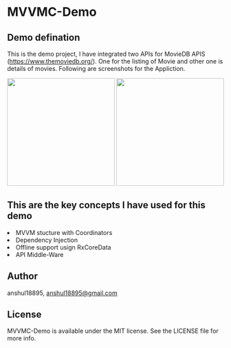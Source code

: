 # MVVMC-Demo

## Demo defination

This is the demo project, I have integrated two APIs for MovieDB APIS (https://www.themoviedb.org/). One for the listing of Movie and other one is details of movies. Following are screenshots for the Appliction.<br />

<img src="https://github.com/anshul18895/MVVMC-Demo/blob/master/Screenshots/list.png?raw=true" style="width: 250px; border: 1px 1px 0 0 #888995 solid;" width="250"></img>
<img src="https://github.com/anshul18895/MVVMC-Demo/blob/master/Screenshots/details.png?raw=true" style="width: 250px; border: 1px 1px 0 0 #888995 solid;" width="250"></img>

## This are the key concepts I have used for this demo
<li>MVVM stucture with Coordinators<br/></li>
<li>Dependency Injection<br/></li>
<li>Offline support usign RxCoreData<br/></li>
<li>API Middle-Ware<br/></li>


## Author

anshul18895, anshul18895@gmail.com

## License

MVVMC-Demo is available under the MIT license. See the LICENSE file for more info.
